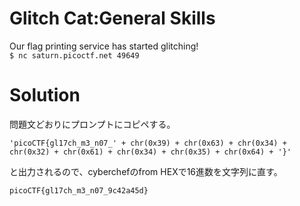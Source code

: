 # Glitch Cat:General Skills

Our flag printing service has started glitching!\
`$ nc saturn.picoctf.net 49649`

# Solution

問題文どおりにプロンプトにコピペする。
```
'picoCTF{gl17ch_m3_n07_' + chr(0x39) + chr(0x63) + chr(0x34) + chr(0x32) + chr(0x61) + chr(0x34) + chr(0x35) + chr(0x64) + '}'
```
と出力されるので、cyberchefのfrom HEXで16進数を文字列に直す。

`picoCTF{gl17ch_m3_n07_9c42a45d}`

